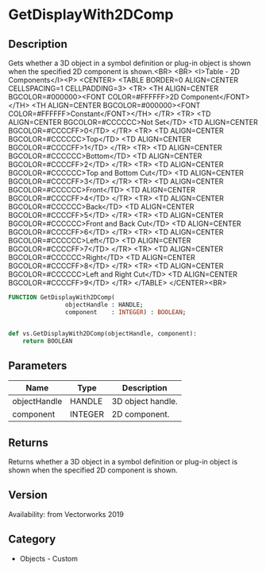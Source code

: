 # GetDisplayWith2DComp

## Description
Gets whether a 3D object in a symbol definition or plug-in object is shown when the specified 2D component is shown.&lt;BR&gt;
&lt;BR&gt;
&lt;I&gt;Table - 2D Components&lt;/I&gt;&lt;P&gt;
&lt;CENTER&gt;
&lt;TABLE BORDER=0 ALIGN=CENTER CELLSPACING=1 CELLPADDING=3&gt;
  &lt;TR&gt; 
    &lt;TH ALIGN=CENTER BGCOLOR=#000000&gt;&lt;FONT COLOR=#FFFFFF&gt;2D Component&lt;/FONT&gt;&lt;/TH&gt;
    &lt;TH ALIGN=CENTER BGCOLOR=#000000&gt;&lt;FONT COLOR=#FFFFFF&gt;Constant&lt;/FONT&gt;&lt;/TH&gt;
  &lt;/TR&gt;
  &lt;TR&gt; 
    &lt;TD ALIGN=CENTER BGCOLOR=#CCCCCC&gt;Not Set&lt;/TD&gt;
    &lt;TD ALIGN=CENTER BGCOLOR=#CCCCFF&gt;0&lt;/TD&gt;
  &lt;/TR&gt;
  &lt;TR&gt; 
    &lt;TD ALIGN=CENTER BGCOLOR=#CCCCCC&gt;Top&lt;/TD&gt;
    &lt;TD ALIGN=CENTER BGCOLOR=#CCCCFF&gt;1&lt;/TD&gt;
  &lt;/TR&gt;
  &lt;TR&gt; 
    &lt;TD ALIGN=CENTER BGCOLOR=#CCCCCC&gt;Bottom&lt;/TD&gt;
    &lt;TD ALIGN=CENTER BGCOLOR=#CCCCFF&gt;2&lt;/TD&gt;
  &lt;/TR&gt;
  &lt;TR&gt; 
    &lt;TD ALIGN=CENTER BGCOLOR=#CCCCCC&gt;Top and Bottom Cut&lt;/TD&gt;
    &lt;TD ALIGN=CENTER BGCOLOR=#CCCCFF&gt;3&lt;/TD&gt;
  &lt;/TR&gt;
  &lt;TR&gt; 
    &lt;TD ALIGN=CENTER BGCOLOR=#CCCCCC&gt;Front&lt;/TD&gt;
    &lt;TD ALIGN=CENTER BGCOLOR=#CCCCFF&gt;4&lt;/TD&gt;
  &lt;/TR&gt;
  &lt;TR&gt; 
    &lt;TD ALIGN=CENTER BGCOLOR=#CCCCCC&gt;Back&lt;/TD&gt;
    &lt;TD ALIGN=CENTER BGCOLOR=#CCCCFF&gt;5&lt;/TD&gt;
  &lt;/TR&gt;
  &lt;TR&gt; 
    &lt;TD ALIGN=CENTER BGCOLOR=#CCCCCC&gt;Front and Back Cut&lt;/TD&gt;
    &lt;TD ALIGN=CENTER BGCOLOR=#CCCCFF&gt;6&lt;/TD&gt;
  &lt;/TR&gt;
  &lt;TR&gt; 
    &lt;TD ALIGN=CENTER BGCOLOR=#CCCCCC&gt;Left&lt;/TD&gt;
    &lt;TD ALIGN=CENTER BGCOLOR=#CCCCFF&gt;7&lt;/TD&gt;
  &lt;/TR&gt;
  &lt;TR&gt; 
    &lt;TD ALIGN=CENTER BGCOLOR=#CCCCCC&gt;Right&lt;/TD&gt;
    &lt;TD ALIGN=CENTER BGCOLOR=#CCCCFF&gt;8&lt;/TD&gt;
  &lt;/TR&gt;
  &lt;TR&gt; 
    &lt;TD ALIGN=CENTER BGCOLOR=#CCCCCC&gt;Left and Right Cut&lt;/TD&gt;
    &lt;TD ALIGN=CENTER BGCOLOR=#CCCCFF&gt;9&lt;/TD&gt;
  &lt;/TR&gt;
&lt;/TABLE&gt;
&lt;/CENTER&gt;&lt;BR&gt;


```pascal
FUNCTION GetDisplayWith2DComp(
				objectHandle : HANDLE;
				component    : INTEGER) : BOOLEAN;
```

```python

def vs.GetDisplayWith2DComp(objectHandle, component):
    return BOOLEAN
```

## Parameters
|Name|Type|Description|
|---|---|---|
|objectHandle|HANDLE|3D object handle.|
|component|INTEGER|2D component.|

## Returns
Returns whether a 3D object in a symbol definition or plug-in object is shown when the specified 2D component is shown.

## Version
Availability: from Vectorworks 2019
## Category
* Objects - Custom

